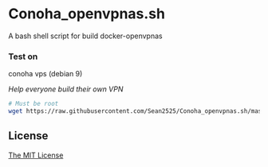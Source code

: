 # Conoha_openvpnas.sh

A bash shell script for build docker-openvpnas

### Test on 
conoha vps (debian 9)


*Help everyone build their own VPN*
``` bash
# Must be root
wget https://raw.githubusercontent.com/Sean2525/Conoha_openvpnas.sh/master/install.sh && bash install.sh

```
## License
[The MIT License](https://github.com/Sean2525/Conoha_openvpnas.sh/blob/master/LICENSE)

